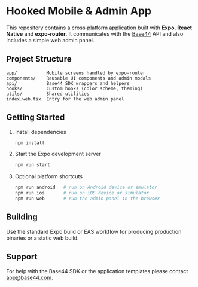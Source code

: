 # Hooked Mobile & Admin App

This repository contains a cross‑platform application built with **Expo**, **React Native** and **expo-router**. It communicates with the [Base44](https://base44.co) API and also includes a simple web admin panel.

## Project Structure

```
app/           Mobile screens handled by expo-router
components/    Reusable UI components and admin modals
api/           Base44 SDK wrappers and helpers
hooks/         Custom hooks (color scheme, theming)
utils/         Shared utilities
index.web.tsx  Entry for the web admin panel
```

## Getting Started

1. Install dependencies

   ```bash
   npm install
   ```

2. Start the Expo development server

   ```bash
   npm run start
   ```

3. Optional platform shortcuts

   ```bash
   npm run android   # run on Android device or emulator
   npm run ios       # run on iOS device or simulator
   npm run web       # run the admin panel in the browser
   ```

## Building

Use the standard Expo build or EAS workflow for producing production binaries or a static web build.

## Support

For help with the Base44 SDK or the application templates please contact [app@base44.com](mailto:app@base44.com).
